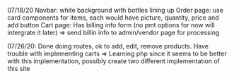 07/18/20
Navbar: white background with bottles lining up
Order page: use card components for items, each would have picture, quantity, price and add button
Cart page: Has billing info form (no pmt options for now will intergrate it later)
=> send billin info to admin/vendor page for processing

07/26/20:
Done doing routes, ok to add, edit, remove products.
Have trouble with implementing carts
=> Learning php since it seems to be better with this implementation, possibly create two different implementation of this site


























